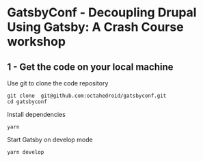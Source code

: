 # GatsbyConf - Decoupling Drupal Using Gatsby: A Crash Course workshop


## 1 - Get the code on your local machine

Use git to clone the code repository

```
git clone  git@github.com:octahedroid/gatsbyconf.git
cd gatsbyconf
``` 

Install dependencies
```
yarn 
```

Start Gatsby on develop mode
```
yarn develop
```
